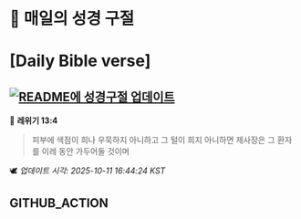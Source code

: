 # 🙏 매일의 성경 구절
# [Daily Bible verse]
## [![README에 성경구절 업데이트](https://github.com/DONGSUKA/first_test/actions/workflows/update-readme-bible.yml/badge.svg)](https://github.com/DONGSUKA/first_test/actions/workflows/update-readme-bible.yml)
<!-- START_BIBLE_VERSE -->
📖 **레위기 13:4**
> 피부에 색점이 희나 우묵하지 아니하고 그 털이 희지 아니하면 제사장은 그 환자를 이레 동안 가두어둘 것이며

🕊️ _업데이트 시각: 2025-10-11 16:44:24 KST_
  <!-- END_BIBLE_VERSE -->
## GITHUB_ACTION
